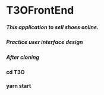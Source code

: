 # T3OFrontEnd


##### This application to sell shoes online.
##### Practice user interface design
##### After cloning 
#### cd T3O 
#### yarn start 
